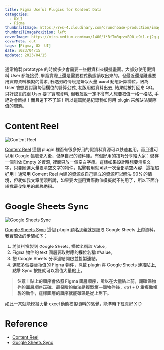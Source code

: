 ```yaml
---
title: Figma Useful Plugins for Content Data
categories:
  - UXUI
  - Figma
thumbnailImage: https://res-4.cloudinary.com/crunchbase-production/image/upload/c_lpad,h_256,w_256,f_auto,q_auto:eco/hoz3ba7owjjzrg9dxrqi
thumbnailImagePosition: left
coverImage: https://miro.medium.com/max/1400/1*BfTmRqrzxB90_e9i1-cj2g.png
coverMeta: out
tags: [Figma, UX, UI]
date: 2023/04/15
updated: 2023/04/15
---
```


通常繪製 prototype 的時候多少會需要一些假資料來模擬畫面。大部分使用假資料 User 都能接受, 畢竟實際上還是需要程式動態讀取出來的。但最近還是難逃要用實際資料模擬的需求, 我遇到的情境是類似大量 excel 動態計算欄位。因為 User 會想要討論每個欄位的計算公式, 初版用假資料出去, 結果就被打回來 QQ。只好認真的跟 User 要了實際資料, 但我敢說一定不會有人想要把值一格一格貼, 手絕對會斷掉！而且還下不了班！所以這篇就是紀錄我如何用 plugin 來解決貼實際值的問題。

<!--more-->

# Content Reel

![Content Reel](https://lh3.googleusercontent.com/pw/AJFCJaVUTlp1Mis0UVg0cbs00EviJX3iK_L0dTBt_lpPSYDbRMEkSIEthsuqXa0JykuKnfOPr_J6oPcecGiZ-b3TNbKpLi9fd38Vm10GF-yiGkHWfv5R29wmEUkAjD-yMd8UJBCQytFU_bJJMo_rw7KSASH0hg=w1862-h931-s-no?authuser=0)

[Content Reel](https://www.figma.com/community/plugin/731627216655469013/Content-Reel) 這個 plugin 裡面有很多好用的假資料資源可以快速套用。而且還可以用 Google 帳號登入後，儲存自己的資料庫。有個好用的技巧分享給大家：儲存一個叫做 Empty 的資源, 裡面只放一個空白字串。這樣如果設計時想要清空文字，只要圈選大量要清空文字的物件，點擊套用就可以一次全部清空內容，這招超好用！通常用 Content Reel 內建的資源或自己建立的資源可以解決 90% 的情境，但就如我文章開頭所說，如果要大量用實際數值模擬就不夠用了，所以下面介紹我最後使用的超級絕招。

# Google Sheets Sync

![Google Sheets Sync](https://lh3.googleusercontent.com/pw/AJFCJaWvyucLEMXVsmZhWGbUwrr9aIa_9AvZbi7p_UMYcGHnl_KzMgyTp-isTospBxKNGI-K9rV4QYOfB0U9DEvUdky-RAOh2C3qkhGoO8QWyL9VKyeR7PHTXkjZLfs_J4XgxH0ra6UC8UbjtnxWfJDq_Y9QqQ=w1750-h875-s-no?authuser=0)

[Google Sheets Sync](https://www.figma.com/community/plugin/735770583268406934/Google-Sheets-Sync) 這個 plugin 顧名思義就是讀取 Google Sheets 上的資料。我實際做的步驟如下：

1. 將資料複製到 Google Sheets, 欄位名稱取 Value。
2. Figma 物件的 text 圖層要取對應的欄位名稱 #Value。
3. 把 Google Sheets 分享連結開啟並複製連結。
4. 選取多個要替換值的 Figma 物件，開啟 plugin 將 Google Sheets 連結貼上, 點擊 Sync 按鈕就可以將值大量貼上。

> **注意！貼上的順序會依照 Figma 圖層順序，所以在大量貼上前，請確保物件的圖層順序正確。最保險的做法是複製第一個物件後，ctrl + D 重複做複製的動作，這樣圖層的順序就能確保是從上到下。**

如此一來就能模擬大量 excel 動態模擬資料的感覺，能準時下班真好ＸＤ

# Reference

* [Content Reel](https://www.figma.com/community/plugin/731627216655469013/Content-Reel)
* [Google Sheets Sync](https://www.figma.com/community/plugin/735770583268406934/Google-Sheets-Sync)